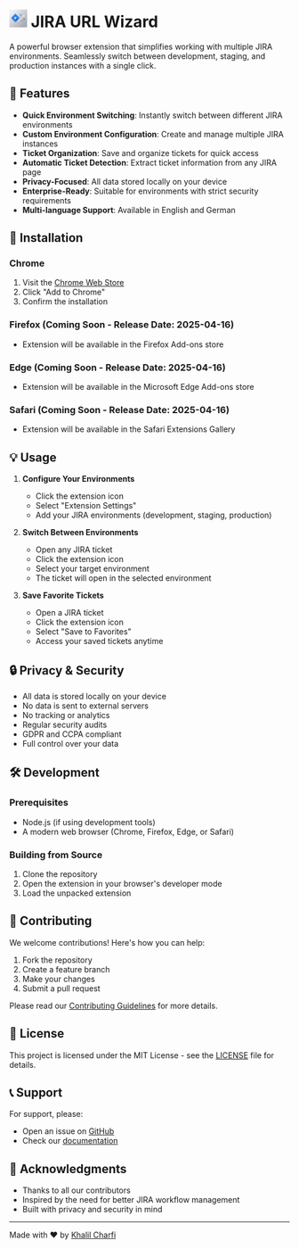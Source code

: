# <img src="https://raw.githubusercontent.com/khalilcharfi/JIRA-URL-Wizard/master/assets/icon.png" width="32" height="32" alt="JIRA URL Wizard Logo"> JIRA URL Wizard

A powerful browser extension that simplifies working with multiple JIRA environments. Seamlessly switch between development, staging, and production instances with a single click.

## 🌟 Features

- **Quick Environment Switching**: Instantly switch between different JIRA environments
- **Custom Environment Configuration**: Create and manage multiple JIRA instances
- **Ticket Organization**: Save and organize tickets for quick access
- **Automatic Ticket Detection**: Extract ticket information from any JIRA page
- **Privacy-Focused**: All data stored locally on your device
- **Enterprise-Ready**: Suitable for environments with strict security requirements
- **Multi-language Support**: Available in English and German

## 🚀 Installation

### Chrome
1. Visit the [Chrome Web Store](https://chromewebstore.google.com/detail/jira-url-wizard/opfnbeleknbmdnemmnlhigmmmkghncak)
2. Click "Add to Chrome"
3. Confirm the installation

### Firefox (Coming Soon - Release Date: 2025-04-16)
- Extension will be available in the Firefox Add-ons store

### Edge (Coming Soon - Release Date: 2025-04-16)
- Extension will be available in the Microsoft Edge Add-ons store

### Safari (Coming Soon - Release Date: 2025-04-16)
- Extension will be available in the Safari Extensions Gallery

## 💡 Usage

1. **Configure Your Environments**
   - Click the extension icon
   - Select "Extension Settings"
   - Add your JIRA environments (development, staging, production)

2. **Switch Between Environments**
   - Open any JIRA ticket
   - Click the extension icon
   - Select your target environment
   - The ticket will open in the selected environment

3. **Save Favorite Tickets**
   - Open a JIRA ticket
   - Click the extension icon
   - Select "Save to Favorites"
   - Access your saved tickets anytime

## 🔒 Privacy & Security

- All data is stored locally on your device
- No data is sent to external servers
- No tracking or analytics
- Regular security audits
- GDPR and CCPA compliant
- Full control over your data

## 🛠️ Development

### Prerequisites
- Node.js (if using development tools)
- A modern web browser (Chrome, Firefox, Edge, or Safari)

### Building from Source
1. Clone the repository
2. Open the extension in your browser's developer mode
3. Load the unpacked extension

## 🤝 Contributing

We welcome contributions! Here's how you can help:

1. Fork the repository
2. Create a feature branch
3. Make your changes
4. Submit a pull request

Please read our [Contributing Guidelines](CONTRIBUTING.md) for more details.

## 📝 License

This project is licensed under the MIT License - see the [LICENSE](LICENSE) file for details.

## 📞 Support

For support, please:
- Open an issue on [GitHub](https://github.com/khalilcharfi/JIRA-URL-Wizard/issues)
- Check our [documentation](https://github.com/khalilcharfi/JIRA-URL-Wizard/wiki)

## 🙏 Acknowledgments

- Thanks to all our contributors
- Inspired by the need for better JIRA workflow management
- Built with privacy and security in mind

---

Made with ❤️ by [Khalil Charfi](https://github.com/khalilcharfi)
